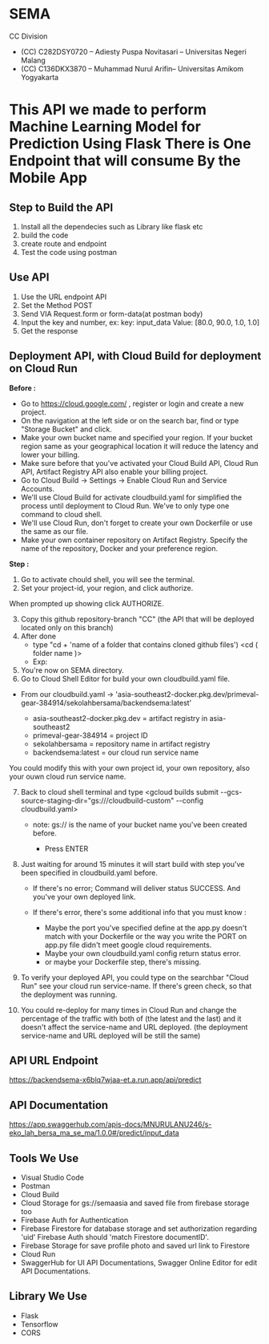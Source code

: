 # SEMA
CC Division
- (CC) C282DSY0720 – Adiesty Puspa Novitasari – Universitas Negeri Malang
- (CC) C136DKX3870 – Muhammad Nurul Arifin– Universitas Amikom Yogyakarta
# This API we made to perform Machine Learning Model for Prediction Using Flask There is One Endpoint that will consume By the Mobile App
## Step to Build the API 
1. Install all the dependecies such as Library like flask etc
2. build the code
3. create route and endpoint
4. Test the code using postman
## Use API
1. Use the URL endpoint API
2. Set the Method POST
3. Send VIA Request.form or form-data(at postman body)
4. Input the key and number, ex: key: input_data Value:  [80.0, 90.0, 1.0, 1.0]
5. Get the response
## Deployment API, with Cloud Build for deployment on Cloud Run
**Before :**
- Go to https://cloud.google.com/ , register or login and create a new project.
- On the navigation at the left side or on the search bar, find or type "Storage Bucket" and click.
- Make your own bucket name and specified your region. If your bucket region same as your geographical location it will reduce the latency and lower your billing. 
- Make sure before that you've activated your Cloud Build API, Cloud Run API, Artifact Registry API also enable your billing project.
- Go to Cloud Build -> Settings -> Enable Cloud Run and Service Accounts.
- We'll use Cloud Build for activate cloudbuild.yaml for simplified the process until deployment to Cloud Run. We've to only type one command to cloud shell.
- We'll use Cloud Run, don't forget to create your own Dockerfile or use the same as our file.
- Make your own container repository on Artifact Registry. Specify the name of the repository, Docker and your preference region.

**Step :**
1. Go to activate chould shell, you will see the terminal.
2. Set your project-id, your region, and click authorize.

<gcloud config set project YOUR_PROJECT_ID>
<gcloud config set compute/region YOUR_REGION>
  
When prompted up showing click AUTHORIZE.
  
3. Copy this github repository-branch "CC" (the API that will be deployed located only on this branch)
4. After done
    + type "cd + 'name of a folder that contains cloned github files') <cd ( folder name )> 
    + Exp: <cd SEMA>
5. You're now on SEMA directory.
6. Go to Cloud Shell Editor for build your own cloudbuild.yaml file. 
  
  + From our cloudbuild.yaml -> 'asia-southeast2-docker.pkg.dev/primeval-gear-384914/sekolahbersama/backendsema:latest'
    
    + asia-southeast2-docker.pkg.dev = artifact registry in asia-southeast2
    + primeval-gear-384914 = project ID
    + sekolahbersama = repository name in artifact registry
    + backendsema:latest = our cloud run service name
  
  You could modify this with your own project id, your own repository, also your ouwn cloud run service name.
  
7. Back to cloud shell terminal and type 
   <gcloud builds submit --gcs-source-staging-dir="gs://<your-bucket-name>/cloudbuild-custom" --config cloudbuild.yaml> 
    
   + note: 
     gs://<your-bucket-name> is the name of your bucket name you've been created before.
     
      + Press ENTER

8. Just waiting for around 15 minutes it will start build with step you've been specified in cloudbuild.yaml before.
   + If there's no error; Command will deliver status SUCCESS. And you've your own deployed link.
   + If there's  error, there's some additional info that you must know :
     
        + Maybe the port you've specified define at the app.py doesn't match with your Dockerfile or the way you write the PORT on app.py          file didn't meet google cloud requirements. 
        + Maybe your own cloudbuild.yaml config return status error.
        + or maybe your Dockerfile step, there's missing.

9. To verify your deployed API, you could type on the searchbar "Cloud Run" see your cloud run service-name. If there's green check, so that the deployment was running.
10. You could re-deploy for many times in Cloud Run and change the percentage of the traffic with both of (the latest and the last) and it doesn't affect the service-name and URL deployed. (the deployment service-name and URL deployed will be still the same)   
## API URL Endpoint
https://backendsema-x6blq7wjaa-et.a.run.app/api/predict 
## API Documentation 
https://app.swaggerhub.com/apis-docs/MNURULANU246/s-eko_lah_bersa_ma_se_ma/1.0.0#/predict/input_data 
## Tools We Use
- Visual Studio Code
- Postman
- Cloud Build 
- Cloud Storage for gs://semaasia and saved file from firebase storage too
- Firebase Auth for Authentication
- Firebase Firestore for database storage and set authorization regarding 'uid' Firebase Auth should 'match Firestore documentID'.
- Firebase Storage for save profile photo and saved url link to Firestore
- Cloud Run 
- SwaggerHub for UI API Documentations, Swagger Online Editor for edit API Documentations.
## Library We Use
- Flask
- Tensorflow
- CORS
